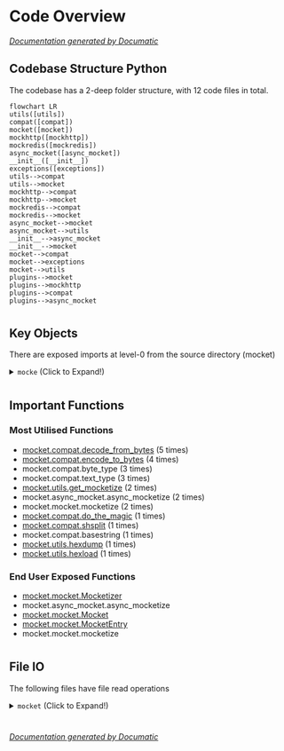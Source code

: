 # Code Overview

[_Documentation generated by Documatic_](https://www.documatic.com)

<!---Documatic-section-Codebase Structure Python-start--->
## Codebase Structure Python

The codebase has a 2-deep folder structure,
                with 12 code files in total.

<!---Documatic-block-system_architecture-start--->
```mermaid
flowchart LR
utils([utils])
compat([compat])
mocket([mocket])
mockhttp([mockhttp])
mockredis([mockredis])
async_mocket([async_mocket])
__init__([__init__])
exceptions([exceptions])
utils-->compat
utils-->mocket
mockhttp-->compat
mockhttp-->mocket
mockredis-->compat
mockredis-->mocket
async_mocket-->mocket
async_mocket-->utils
__init__-->async_mocket
__init__-->mocket
mocket-->compat
mocket-->exceptions
mocket-->utils
plugins-->mocket
plugins-->mockhttp
plugins-->compat
plugins-->async_mocket
```
<!---Documatic-block-system_architecture-end--->

# #
<!---Documatic-section-Codebase Structure Python-end--->

<!---Documatic-section-Key Objects-start--->
## Key Objects

There are exposed imports at level-0
from the source directory (mocket)

<!---Documatic-block-mocke-start--->
<details>
	<summary><code>mocke</code> (Click to Expand!)</summary>

* `mocket.async_mocket.async_mocketize`
* `mocket.mocket.Mocket`
* `mocket.mocket.MocketEntry`
* `mocket.mocket.Mocketizer`
* `mocket.mocket.mocketize`
</details>
<!---Documatic-block-mocke-end--->

# #
<!---Documatic-section-Key Objects-end--->

<!---Documatic-section-Important Functions-start--->
## Important Functions

<!---Documatic-block-important_funcs-start--->
<!---Documatic-block-most_used_funcs-start--->
### Most Utilised Functions

* [mocket.compat.decode_from_bytes](4-mocket_compat.md#mocket.compat.decode_from_bytes) (5 times)
* [mocket.compat.encode_to_bytes](4-mocket_compat.md#mocket.compat.encode_to_bytes) (4 times)
* mocket.compat.byte_type (3 times)
* mocket.compat.text_type (3 times)
* [mocket.utils.get_mocketize](3-mocket_utils.md#mocket.utils.get_mocketize) (2 times)
* mocket.async_mocket.async_mocketize (2 times)
* mocket.mocket.mocketize (2 times)
* [mocket.compat.do_the_magic](4-mocket_compat.md#mocket.compat.do_the_magic) (1 times)
* [mocket.compat.shsplit](4-mocket_compat.md#mocket.compat.shsplit) (1 times)
* mocket.compat.basestring (1 times)
* [mocket.utils.hexdump](3-mocket_utils.md#mocket.utils.hexdump) (1 times)
* [mocket.utils.hexload](3-mocket_utils.md#mocket.utils.hexload) (1 times)
<!---Documatic-block-most_used_funcs-end--->

<!---Documatic-block-end_user_funcs-start--->
### End User Exposed Functions

* [mocket.mocket.Mocketizer](5-mocket_mocket.md#mocket.mocket.Mocketizer)
* mocket.async_mocket.async_mocketize
* [mocket.mocket.Mocket](5-mocket_mocket.md#mocket.mocket.Mocket)
* [mocket.mocket.MocketEntry](5-mocket_mocket.md#mocket.mocket.MocketEntry)
* mocket.mocket.mocketize
<!---Documatic-block-end_user_funcs-end--->
<!---Documatic-block-important_funcs-end--->

# #
<!---Documatic-section-Important Functions-end--->

<!---Documatic-section-File IO-start--->
## File IO

<!---Documatic-block-file_io-start--->
The following files have file read operations

<!---Documatic-block-mocket-start--->
<details>
	<summary><code>mocket</code> (Click to Expand!)</summary>

* mocket.compat
* mocket.mocket
</details>
<!---Documatic-block-mocket-end--->
<!---Documatic-block-file_io-end--->

# #
<!---Documatic-section-File IO-end--->

[_Documentation generated by Documatic_](https://www.documatic.com)